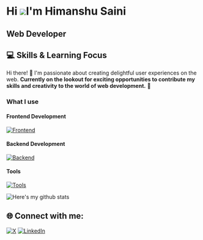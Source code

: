 Hi ![](https://user-images.githubusercontent.com/18350557/176309783-0785949b-9127-417c-8b55-ab5a4333674e.gif)I'm Himanshu Saini
============================================================================================================================================

Web Developer
-------------
## 💻 Skills & Learning Focus

Hi there! 👋 I'm passionate about creating delightful user experiences on the web. **Currently on the lookout for exciting opportunities to contribute my skills and creativity to the world of web development.** 🚀


### What I use

#### Frontend Development

[![Frontend](https://skillicons.dev/icons?i=html,css,js,ts,tailwind,materialui,react,nextjs,redux&perline=5)](https://skillicons.dev)

#### Backend Development

[![Backend](https://skillicons.dev/icons?i=nodejs,express,mongodb&perline=5)](https://skillicons.dev)

#### Tools

[![Tools](https://skillicons.dev/icons?i=firebase,postman,vscode,vite,git,github,figma&perline=5)](https://skillicons.dev)


![Here's my github stats](https://github-readme-stats.vercel.app/api?username=Himanshu-dev-web)

## 🌐 Connect with me:

[![X](https://img.shields.io/badge/-Twitter-black?style=flat-square&logo=X&logoColor=white)](https://twitter.com/saini27himanshu)
[![LinkedIn](https://img.shields.io/badge/-LinkedIn-blue?style=flat-square&logo=linkedin&logoColor=white)](https://www.linkedin.com/in/himanshu-saini-8008a91ab/)

<!--
[![Instagram](https://img.shields.io/badge/-Instagram-purple?style=flat-square&logo=instagram&logoColor=white)](https://instagram.com/_cherylowala)
[![Medium](https://img.shields.io/badge/-Medium-purple?style=flat-square&logo=medium&logoColor=white)](https://medium.com/@owalacheryl)
-->

